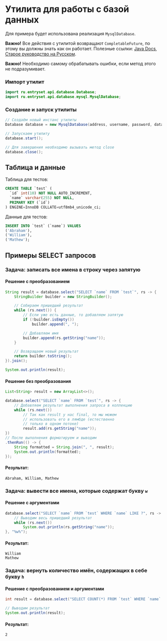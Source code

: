 # Утилита для работы с базой данных

Для примера будет использована реализация `MysqlDatabase`.

**Важно!** Все действия с утилитой возвращают `CompletableFuture`,
по этому вы должны знать как он работает. Полезные ссылки:
[Java Docs](https://docs.oracle.com/en/java/javase/17/docs/api/java.base/java/util/concurrent/CompletableFuture.html),
[Старое руководство на Русском](https://annimon.com/article/3462).

**Важно!** Необходимо самому обрабатывать ошибки, если метод этого не подразумивает.

### Импорт утилит
```java
import ru.entryset.api.database.Database;
import ru.entryset.api.database.mysql.MysqlDatabase;
```

### Создание и запуск утилиты

```java
// Создаём новый инстанс утилиты
Database database = new MysqlDatabase(address, username, password, database);

// Запускаем утилиту
database.start();

// Для завершения необходимо вызывать метод close
database.close();
```

## Таблица и данные

Таблица для тестов:
```sql
CREATE TABLE `test` (
  `id` int(10) NOT NULL AUTO_INCREMENT,
  `name` varchar(255) NOT NULL,
  PRIMARY KEY (`id`)
) ENGINE=InnoDB COLLATE=utf8mb4_unicode_ci;
```

Данные для тестов:
```sql
INSERT INTO `test` (`name`) VALUES
('Abraham'),
('William'),
('Mathew');
```

## Примеры SELECT запросов

### Задача: записать все имена в строку через запятую

#### Решение с преобразованием

```java
String result = database.select("SELECT `name` FROM `test`", rs -> {
    StringBuilder builder = new StringBuilder();

    // Собираем пришедший результат
    while (rs.next()) {
        // Если уже есть данные, то добавляем запятую
        if (!builder.isEmpty())
            builder.append(", ");

        // Добавляем имя
        builder.append(rs.getString("name"));
    }

    // Возвращаем новый результат
    return builder.toString();
}).join();

System.out.println(result);
```

#### Решение без преобразования

```java
List<String> result = new ArrayList<>();

database.select("SELECT `name` FROM `test`", rs -> {
    // Добавляем результат выполнения запроса в коллекцию
    while (rs.next())
        // Так как result у нас final, то мы можем
        // использовать его в лямбде (естественно
        // только в одном потоке)
        result.add(rs.getString("name"));
})
// После выполнения форматируем и выводим
.thenRun(() -> {
    String formatted = String.join(", ", result);
    System.out.println(formatted);
});
```

#### Результат:

```text
Abraham, William, Mathew
```

### Задача: вывести все имена, которые содержат букву `w`

#### Решение с аргументами

```java
database.select("SELECT `name` FROM `test` WHERE `name` LIKE ?", rs -> {
    // Выводим весь пришедший результат
    while (rs.next())
        System.out.println(rs.getString("name"));
}, "%w%");
```

#### Результат:

```text
William
Mathew
```

### Задача: вернуть количество имён, содержащих в себе букву `h`

#### Решение с преобразованием и аргументами

```java
int result = database.select("SELECT COUNT(*) FROM `test` WHERE `name` LIKE ?", rs -> rs.getInt(1), "%h%").join();

// Выводим результат
System.out.println(result);
```

#### Результат:

```text
2
```